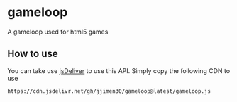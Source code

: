 # gameloop

A gameloop used for html5 games

## How to use

You can take use [jsDeliver](https://www.jsdelivr.com/) to use this API.
Simply copy the following CDN to use

`https://cdn.jsdelivr.net/gh/jjimen30/gameloop@latest/gameloop.js`

